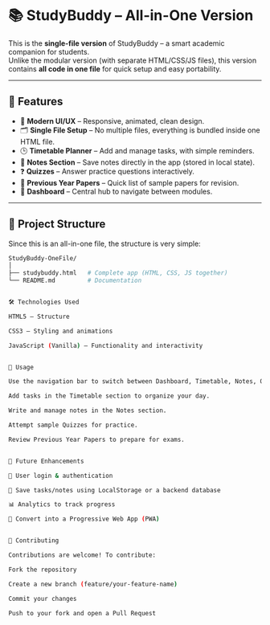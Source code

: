 # 📚 StudyBuddy – All-in-One Version  

This is the **single-file version** of StudyBuddy – a smart academic companion for students.  
Unlike the modular version (with separate HTML/CSS/JS files), this version contains **all code in one file** for quick setup and easy portability.  

---

## 🚀 Features  

- 🎨 **Modern UI/UX** – Responsive, animated, clean design.  
- 🗂 **Single File Setup** – No multiple files, everything is bundled inside one HTML file.  
- 🕒 **Timetable Planner** – Add and manage tasks, with simple reminders.  
- 📝 **Notes Section** – Save notes directly in the app (stored in local state).  
- ❓ **Quizzes** – Answer practice questions interactively.  
- 📑 **Previous Year Papers** – Quick list of sample papers for revision.  
- 📂 **Dashboard** – Central hub to navigate between modules.  

---

## 📂 Project Structure  

Since this is an all-in-one file, the structure is very simple:  

```bash
StudyBuddy-OneFile/
│
├── studybuddy.html   # Complete app (HTML, CSS, JS together)
└── README.md         # Documentation


🛠️ Technologies Used

HTML5 – Structure

CSS3 – Styling and animations

JavaScript (Vanilla) – Functionality and interactivity


🎯 Usage

Use the navigation bar to switch between Dashboard, Timetable, Notes, Quizzes, and Papers.

Add tasks in the Timetable section to organize your day.

Write and manage notes in the Notes section.

Attempt sample Quizzes for practice.

Review Previous Year Papers to prepare for exams.


🌱 Future Enhancements

🔐 User login & authentication

💾 Save tasks/notes using LocalStorage or a backend database

📊 Analytics to track progress

📱 Convert into a Progressive Web App (PWA)


🤝 Contributing

Contributions are welcome! To contribute:

Fork the repository

Create a new branch (feature/your-feature-name)

Commit your changes

Push to your fork and open a Pull Request
